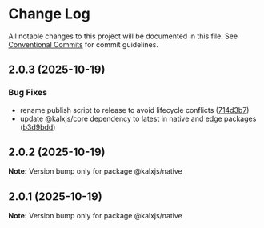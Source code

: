 # Change Log

All notable changes to this project will be documented in this file.
See [Conventional Commits](https://conventionalcommits.org) for commit guidelines.

## 2.0.3 (2025-10-19)

### Bug Fixes

- rename publish script to release to avoid lifecycle conflicts ([714d3b7](https://github.com/Odeneho-Calculus/kalxjs/commit/714d3b77f043fdd0713b8198147a013c3f6e1c07))
- update @kalxjs/core dependency to latest in native and edge packages ([b3d9bdd](https://github.com/Odeneho-Calculus/kalxjs/commit/b3d9bdd4e9a38e6d5059ecf6dbd3af2f4b21a0f5))

## 2.0.2 (2025-10-19)

**Note:** Version bump only for package @kalxjs/native

## 2.0.1 (2025-10-19)

**Note:** Version bump only for package @kalxjs/native
